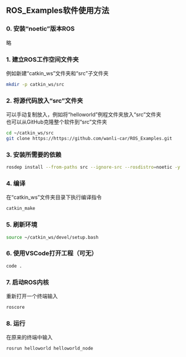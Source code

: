 
## ROS_Examples软件使用方法
### 0. 安装“noetic”版本ROS
略
### 1. 建立ROS工作空间文件夹
例如新建“catkin_ws”文件夹和“src”子文件夹
```sh
mkdir -p catkin_ws/src
```
### 2. 将源代码放入“src”文件夹<br>
可以手动复制放入，例如将“helloworld”例程文件夹放入“src”文件夹<br>
也可以从GitHub克隆整个软件到“src”文件夹
```sh
cd ~/catkin_ws/src
git clone https://https://github.com/wanli-car/ROS_Examples.git
```
### 3. 安装所需要的依赖
```sh
rosdep install --from-paths src --ignore-src --rosdistro=noetic -y
```
### 4. 编译
在“catkin_ws”文件夹目录下执行编译指令
```sh
catkin_make
```
### 5. 刷新环境
```sh
source ~/catkin_ws/devel/setup.bash
```
### 6. 使用VSCode打开工程（可无）
```sh
code .
```
### 7. 启动ROS内核
重新打开一个终端输入
```sh
roscore
```
### 8. 运行
在原来的终端中输入
```sh
rosrun helloworld helloworld_node
```
